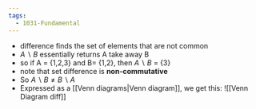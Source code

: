 ```yaml
---
tags:
  - 1031-Fundamental
---
```


-  difference finds the set of elements that are not common
- ${A\backslash B}$ essentially returns A take away B
- so if A = {1,2,3} and B= {1,2}, then ${A\backslash B}$ = {3}
- note that set difference is **non-commutative**
- So ${A\backslash B \neq B \backslash A}$
- Expressed as a [[Venn diagrams|Venn diagram]], we get this:
![[Venn Diagram diff]]
    